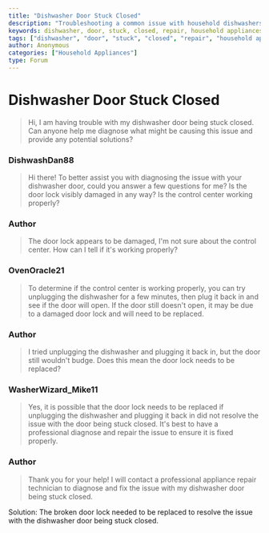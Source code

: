 ```yaml
---
title: "Dishwasher Door Stuck Closed"
description: "Troubleshooting a common issue with household dishwashers: a door that won't budge"
keywords: dishwasher, door, stuck, closed, repair, household appliances
tags: ["dishwasher", "door", "stuck", "closed", "repair", "household appliances"]
author: Anonymous
categories: ["Household Appliances"]
type: Forum
---
```


<div class="initial-post">

# Dishwasher Door Stuck Closed

> Hi, I am having trouble with my dishwasher door being stuck closed. Can anyone help me diagnose what might be causing this issue and provide any potential solutions?  

</div>

<div class="reply technician">

### DishwashDan88

> Hi there! To better assist you with diagnosing the issue with your dishwasher door, could you answer a few questions for me? Is the door lock visibly damaged in any way? Is the control center working properly?

</div>

<div class="reply author">

### Author

> The door lock appears to be damaged, I'm not sure about the control center. How can I tell if it's working properly?

</div>

<div class="reply technician">

### OvenOracle21

> To determine if the control center is working properly, you can try unplugging the dishwasher for a few minutes, then plug it back in and see if the door will open. If the door still doesn't open, it may be due to a damaged door lock and will need to be replaced.

</div>

<div class="reply author">

### Author

> I tried unplugging the dishwasher and plugging it back in, but the door still wouldn't budge. Does this mean the door lock needs to be replaced?

</div>

<div class="reply technician">

### WasherWizard_Mike11

> Yes, it is possible that the door lock needs to be replaced if unplugging the dishwasher and plugging it back in did not resolve the issue with the door being stuck closed. It's best to have a professional diagnose and repair the issue to ensure it is fixed properly.

</div>

<div class="reply author">

### Author

> Thank you for your help! I will contact a professional appliance repair technician to diagnose and fix the issue with my dishwasher door being stuck closed.

</div>

Solution: The broken door lock needed to be replaced to resolve the issue with the dishwasher door being stuck closed.